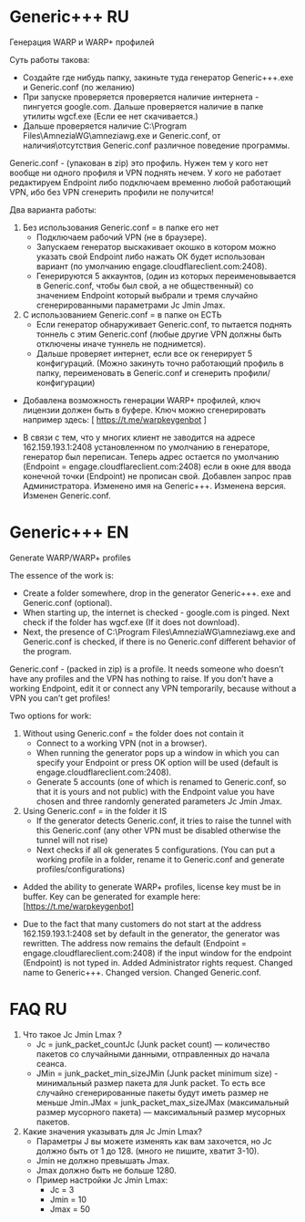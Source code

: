 # Generic+++ RU
Генерация WARP и WARP+ профилей

Суть работы такова: 
* Создайте где нибудь папку, закиньте туда генератор Generic+++.exe и Generic.conf (по желанию)
* При запуске проверяется проверяется наличие интернета - пингуется google.com. Дальше проверяется наличие в папке утилиты wgcf.exe (Если ее нет скачивается.)
* Дальше проверяется наличие C:\Program Files\AmneziaWG\amneziawg.exe и Generic.conf, от наличия\отсутствия Generic.conf различное поведение программы.
  
Generic.conf - (упакован в zip) это профиль. Нужен тем у кого нет вообще ни одного профиля и VPN поднять нечем. 
У кого не работает редактируем Endpoint либо подключаем временно любой работающий VPN, ибо без VPN сгенерить профили не получится!

Два варианта работы:
1. Без использования Generic.conf = в папке его нет
   * Подключаем рабочий VPN (не в браузере).
   * Запускаем генератор выскакивает окошко в котором можно указать свой Endpoint либо нажать ОК будет использован вариант (по умолчанию engage.cloudflareclient.com:2408).
   * Генерируются 5 аккаунтов, (один из которых переименовывается в Generic.conf, чтобы был свой, а не общественный) со значением Endpoint который выбрали и тремя случайно сгенерированными параметрами Jc Jmin Jmax.
3. С использованием Generic.conf = в папке он ЕСТЬ
   * Если генератор обнаруживает Generic.conf, то пытается поднять тоннель с этим Generic.conf (любые другие VPN должны быть отключены иначе туннель не поднимется).
   * Дальше проверяет интернет, если все ок генерирует 5 конфигураций.
	(Можно закинуть точно работающий профиль в папку, переименовать в Generic.conf и сгенерить профили/конфигурации)

- Добавлена возможность генерации WARP+ профилей, ключ лицензии должен быть в буфере. 
  Ключ можно сгенерировать например здесь: [ https://t.me/warpkeygenbot ]

- В связи с тем, что у многих клиент не заводится на адресе 162.159.193.1:2408 установленном по умолчанию в генераторе, генератор был переписан. Теперь адрес остается по умолчанию (Endpoint = engage.cloudflareclient.com:2408) если в окне для ввода конечной точки (Endpoint) не прописан свой. Добавлен запрос прав Администратора. Изменено имя на Generic+++. Изменена версия. Изменен Generic.conf.


# Generic+++ EN
Generate WARP/WARP+ profiles

The essence of the work is: 
* Create a folder somewhere, drop in the generator Generic+++. exe and Generic.conf (optional).
* When starting up, the internet is checked - google.com is pinged. Next check if the folder has wgcf.exe (If it does not download).
* Next, the presence of C:\Program Files\AmneziaWG\amneziawg.exe and Generic.conf is checked, if there is no Generic.conf different behavior of the program.
  
Generic.conf - (packed in zip) is a profile. It needs someone who doesn’t have any profiles and the VPN has nothing to raise. 
If you don’t have a working Endpoint, edit it or connect any VPN temporarily, because without a VPN you can’t get profiles!

Two options for work:
1. Without using Generic.conf = the folder does not contain it
   * Connect to a working VPN (not in a browser).
   * When running the generator pops up a window in which you can specify your Endpoint or press OK option will be used (default is engage.cloudflareclient.com:2408).
   * Generate 5 accounts (one of which is renamed to Generic.conf, so that it is yours and not public) with the Endpoint value you have chosen and three randomly generated parameters Jc Jmin Jmax.
3. Using Generic.conf = in the folder it IS
   * If the generator detects Generic.conf, it tries to raise the tunnel with this Generic.conf (any other VPN must be disabled otherwise the tunnel will not rise)
   * Next checks if all ok generates 5 configurations.
	(You can put a working profile in a folder, rename it to Generic.conf and generate profiles/configurations)

- Added the ability to generate WARP+ profiles, license key must be in buffer. 
  Key can be generated for example here: [https://t.me/warpkeygenbot]

- Due to the fact that many customers do not start at the address 162.159.193.1:2408 set by default in the generator, the generator was rewritten. The address now remains the default (Endpoint = engage.cloudflareclient.com:2408) if the input window for the endpoint (Endpoint) is not typed in. Added Administrator rights request. Changed name to Generic+++. Changed version. Changed Generic.conf.

# FAQ RU
1. Что такое Jc Jmin Lmax ?
   * Jc = junk_packet_countJc (Junk packet count) — количество пакетов со случайными данными, отправленных до начала сеанса.
   * JMin = junk_packet_min_sizeJMin (Junk packet minimum size) - минимальный размер пакета для Junk packet.
     То есть все случайно сгенерированные пакеты будут иметь размер не меньше Jmin.JMax = junk_packet_max_sizeJMax (максимальный размер мусорного пакета) — максимальный размер мусорных пакетов.
2. Какие значения указывать для Jc Jmin Lmax?
   * Параметры J вы можете изменять как вам захочется, но Jc должно быть от 1 до 128. (много не пишите, хватит 3-10).
   * Jmin не должно превышать Jmax.
   * Jmax должно быть не больше 1280.
   * Пример настройки Jc Jmin Lmax:
      * Jc = 3
      * Jmin = 10
      * Jmax = 50
